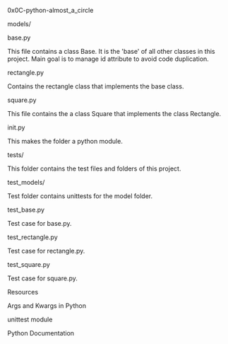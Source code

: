 0x0C-python-almost_a_circle

models/

base.py

This file contains a class Base. It is the 'base' of all other classes in this project. Main goal is to manage id attribute to avoid code duplication.



rectangle.py

Contains the rectangle class that implements the base class.



square.py

This file contains the a class Square that implements the class Rectangle.



init.py

This makes the folder a python module.



tests/

This folder contains the test files and folders of this project.



test_models/

Test folder contains unittests for the model folder.



test_base.py

Test case for base.py.



test_rectangle.py

Test case for rectangle.py.



test_square.py

Test case for square.py.



Resources

Args and Kwargs in Python

unittest module

Python Documentation
